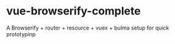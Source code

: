 # vue-browserify-complete
A Browserify + router + resource + vuex + bulma setup for quick prototypinp
